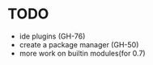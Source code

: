 # TODO

- ide plugins (GH-76)
- create a package manager (GH-50)
- more work on builtin modules(for 0.7)
